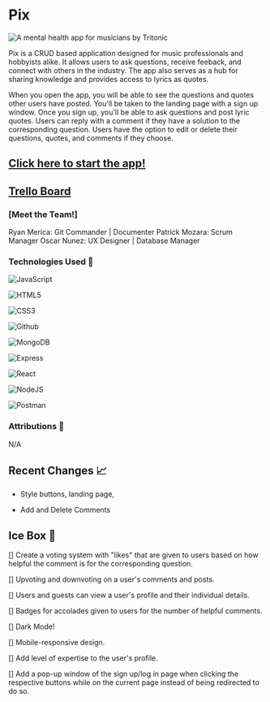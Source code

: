 # Pix

![A mental health app for musicians by Tritonic]()

Pix is a CRUD based application designed for music professionals and hobbyists alike.  It allows users to ask questions, receive feeback, and connect with others in the industry.  The app also serves as a hub for sharing knowledge and provides access to lyrics as quotes.  

When you open the app, you will be able to see the questions and quotes other users have posted. You'll be taken to the landing page with a sign up window. Once you sign up, you'll be able to ask questions and post lyric quotes.  Users can reply with a comment if they have a solution to the corresponding question.  Users have the option to edit or delete their questions, quotes, and comments if they choose.  

## [Click here to start the app!](https://pix-tritonic.netlify.app/)

## [Trello Board](https://trello.com/b/iR0dlKnx/pix-trello-board)

### [Meet the Team!]
Ryan Merica: Git Commander | Documenter
Patrick Mozara: Scrum Manager
Oscar Nunez: UX Designer | Database Manager

### Technologies Used 💾
![JavaScript](https://img.shields.io/badge/JavaScript-323330?style=for-the-badge&logo=javascript&logoColor=F7DF1E)

![HTML5](https://img.shields.io/badge/HTML5-E34F26?style=for-the-badge&logo=html5&logoColor=white)

![CSS3](https://img.shields.io/badge/CSS3-1572B6?style=for-the-badge&logo=css3&logoColor=white)

![Github](https://img.shields.io/badge/GitHub-100000?style=for-the-badge&logo=github&logoColor=white)

![MongoDB](https://img.shields.io/badge/MongoDB-4EA94B?style=for-the-badge&logo=mongodb&logoColor=white)

![Express](https://img.shields.io/badge/Express.js-000000?style=for-the-badge&logo=express&logoColor=white)

![React](https://img.shields.io/badge/react-%2320232a.svg?style=for-the-badge&logo=react&logoColor=%2361DAFB)

![NodeJS](https://img.shields.io/badge/Node.js-339933?style=for-the-badge&logo=nodedotjs&logoColor=white)

![Postman](https://img.shields.io/badge/Postman-FF6C37?style=for-the-badge&logo=postman&logoColor=white)

### Attributions 🤝
N/A

## Recent Changes 📈

- Style buttons, landing page, 

- Add and Delete Comments


## Ice Box 🧊

[] Create a voting system with "likes" that are given to users based on how helpful the comment is for the corresponding question.

[] Upvoting and downvoting on a user's comments and posts.

[] Users and guests can view a user's profile and their individual details.

[] Badges for accolades given to users for the number of helpful comments.

[] Dark Mode!

[] Mobile-responsive design.

[] Add level of expertise to the user's profile.

[] Add a pop-up window of the sign up/log in page when clicking the respective buttons while on the current page instead of being redirected to do so.
